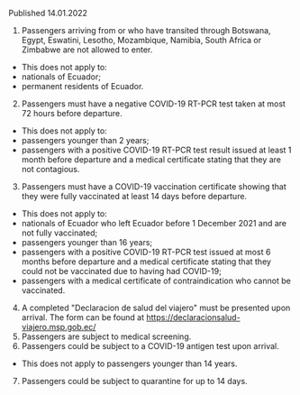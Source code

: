 Published 14.01.2022
1. Passengers arriving from or who have transited through Botswana, Egypt, Eswatini, Lesotho, Mozambique, Namibia, South Africa or Zimbabwe are not allowed to enter.
- This does not apply to:
- nationals of Ecuador;
- permanent residents of Ecuador.
2. Passengers must have a negative COVID-19 RT-PCR test taken at most 72 hours before departure.
- This does not apply to:
- passengers younger than 2 years;
- passengers with a positive COVID-19 RT-PCR test result issued at least 1 month before departure and a medical certificate stating that they are not contagious.
3. Passengers must have a COVID-19 vaccination certificate showing that they were fully vaccinated at least 14 days before departure.
- This does not apply to:
- nationals of Ecuador who left Ecuador before 1 December 2021 and are not fully vaccinated;
- passengers younger than 16 years;
- passengers with a positive COVID-19 RT-PCR test issued at most 6 months before departure and a medical certificate stating that they could not be vaccinated due to having had COVID-19;
- passengers with a medical certificate of contraindication who cannot be vaccinated.
4. A completed "Declaracion de salud del viajero" must be presented upon arrival. The form can be found at <a href="https://declaracionsalud-viajero.msp.gob.ec/">https://declaracionsalud-viajero.msp.gob.ec/</a>
5. Passengers are subject to medical screening.
6. Passengers could be subject to a COVID-19 antigen test upon arrival.
- This does not apply to passengers younger than 14 years.
7. Passengers could be subject to quarantine for up to 14 days.